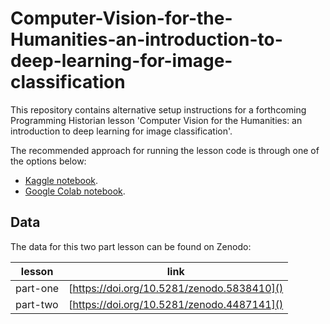 # Computer-Vision-for-the-Humanities-an-introduction-to-deep-learning-for-image-classification

This repository contains alternative setup instructions for a forthcoming Programming Historian lesson 'Computer Vision for the Humanities: an introduction to deep learning for image classification'. 

The recommended approach for running the lesson code is through one of the options below:

- [Kaggle notebook](https://www.kaggle.com/code/davanstrien/ph-computer-vision-tutorial-part-1-and-2/notebook?scriptVersionId=92724200).
- [Google Colab notebook](https://colab.research.google.com/github/davanstrien/Computer-Vision-for-the-Humanities-an-introduction-to-deep-learning-for-image-classification/blob/main/ph_computer_vision_tutorial_part_1_and_2.ipynb).  

## Data 

The data for this two part lesson can be found on Zenodo:

| lesson   | link                                       |
|----------|--------------------------------------------|
| part-one | [https://doi.org/10.5281/zenodo.5838410]() |
| part-two | [https://doi.org/10.5281/zenodo.4487141]() |

